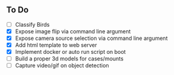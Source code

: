 ## To Do

- [ ] Classify Birds
- [x] Expose image flip via command line argument
- [x] Expose camera source selection via command line argument
- [x] Add html template to web server
- [x] Implement docker or auto run script on boot
- [ ] Build a proper 3d models for cases/mounts
- [ ] Capture video/gif on object detection